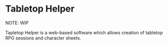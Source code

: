 # Tabletop Helper

NOTE: WIP

Tapletop Helper is a web-based software which allows creation of tabletop RPG sessions
and character sheets.
